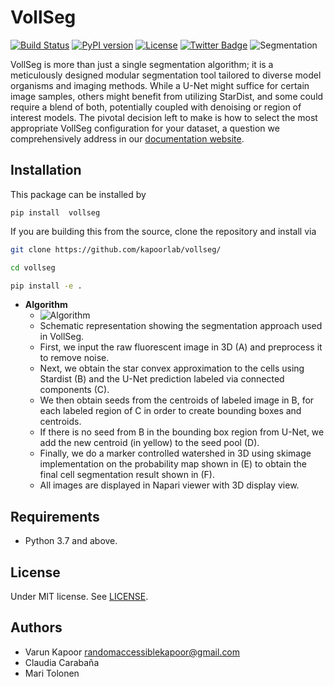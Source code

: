 # VollSeg

[![Build Status](https://travis-ci.com/kapoorlab/vollseg.svg?branch=master)](https://travis-ci.com/github/kapoorlab/vollseg)
[![PyPI version](https://img.shields.io/pypi/v/vollseg.svg?maxAge=2591000)](https://pypi.org/project/vollseg/)
[![License](https://img.shields.io/pypi/l/napari-metroid.svg?color=green)](https://github.com/kapoorlab/napari-vollseg/raw/main/LICENSE)
[![Twitter Badge](https://badgen.net/badge/icon/twitter?icon=twitter&label)](https://twitter.com/entracod)
![Segmentation](https://github.com/kapoorlab/VollSeg/blob/main/images/Seg_compare-big.png)

VollSeg is more than just a single segmentation algorithm; it is a meticulously designed modular segmentation tool tailored to diverse model organisms and imaging methods. While a U-Net might suffice for certain image samples, others might benefit from utilizing StarDist, and some could require a blend of both, potentially coupled with denoising or region of interest models. The pivotal decision left to make is how to select the most appropriate VollSeg configuration for your dataset, a question we comprehensively address in our [documentation website](https://kapoorlabs-caped.github.io/vollseg-napari/).

## Installation
This package can be installed by 

`pip install  vollseg`

If you are building this from the source, clone the repository and install via

```bash
git clone https://github.com/kapoorlab/vollseg/

cd vollseg

pip install -e .


```


- **Algorithm**
  - ![Algorithm](https://github.com/kapoorlab/VollSeg/blob/main/images/Seg_pipe-git.png)
  - Schematic representation showing the segmentation approach used in VollSeg.
  - First, we input the raw fluorescent image in 3D (A) and preprocess it to remove noise.
  - Next, we obtain the star convex approximation to the cells using Stardist (B) and the U-Net prediction labeled via connected components (C).
  - We then obtain seeds from the centroids of labeled image in B, for each labeled region of C in order to create bounding boxes and centroids.
  - If there is no seed from B in the bounding box region from U-Net, we add the new centroid (in yellow) to the seed pool (D).
  - Finally, we do a marker controlled watershed in 3D using skimage implementation on the probability map shown in (E) to obtain the final cell segmentation result shown in (F).
  - All images are displayed in Napari viewer with 3D display view.
## Requirements

- Python 3.7 and above.


## License

Under MIT license. See [LICENSE](LICENSE).

## Authors

- Varun Kapoor <randomaccessiblekapoor@gmail.com>
- Claudia Carabaña
- Mari Tolonen
